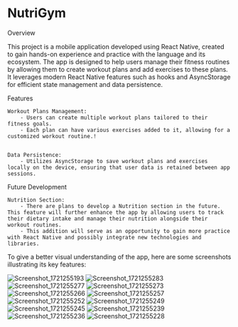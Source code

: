 # NutriGym
 
Overview

This project is a mobile application developed using React Native, created to gain hands-on experience and practice with the language and its ecosystem. The app is designed to help users manage their fitness routines by allowing them to create workout plans and add exercises to these plans. It leverages modern React Native features such as hooks and AsyncStorage for efficient state management and data persistence.

Features

    Workout Plans Management:
        - Users can create multiple workout plans tailored to their fitness goals.
        - Each plan can have various exercises added to it, allowing for a customized workout routine.!


    Data Persistence:
        - Utilizes AsyncStorage to save workout plans and exercises locally on the device, ensuring that user data is retained between app sessions.

Future Development

    Nutrition Section:
        - There are plans to develop a Nutrition section in the future. This feature will further enhance the app by allowing users to track their dietary intake and manage their nutrition alongside their workout routines.
        - This addition will serve as an opportunity to gain more practice with React Native and possibly integrate new technologies and libraries.


    
To give a better visual understanding of the app, here are some screenshots illustrating its key features:

![Screenshot_1721255193](https://github.com/user-attachments/assets/2bd6e1ac-d740-449e-91b0-cee595a69f79)
![Screenshot_1721255283](https://github.com/user-attachments/assets/b8b2e359-0c75-4c67-b5aa-05613e32a612)
![Screenshot_1721255277](https://github.com/user-attachments/assets/ec3fc4d2-e6b2-460c-92ca-0170cf7f74b2)
![Screenshot_1721255273](https://github.com/user-attachments/assets/d5a48483-ab63-4b90-b7c7-90c847751716)
![Screenshot_1721255266](https://github.com/user-attachments/assets/795f931d-27c4-42a1-87b2-a9344513543f)
![Screenshot_1721255257](https://github.com/user-attachments/assets/123a609d-6dcf-4a27-a70c-c19dbdf134f1)
![Screenshot_1721255252](https://github.com/user-attachments/assets/e1d70366-56c1-4441-9653-806e4e0db408)
![Screenshot_1721255249](https://github.com/user-attachments/assets/7021984a-e3ba-49d6-83e2-45660c1ba99d)
![Screenshot_1721255245](https://github.com/user-attachments/assets/27a8c764-7e67-46d7-b0c5-c9b82e1bf8a4)
![Screenshot_1721255239](https://github.com/user-attachments/assets/d76e1d9b-8be8-43c9-a465-1d6ef547c94f)
![Screenshot_1721255236](https://github.com/user-attachments/assets/f52021e8-1bf0-4a04-86cf-0570c1ec7ba0)
![Screenshot_1721255228](https://github.com/user-attachments/assets/863f980e-5724-4199-a522-6dc84ef9b7cc)
